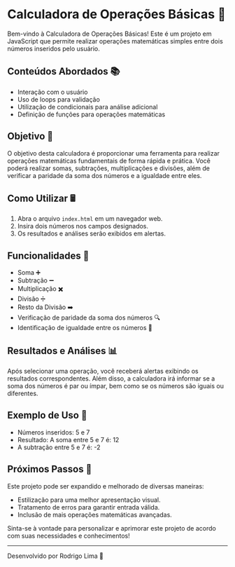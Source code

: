 # Calculadora de Operações Básicas 🧮

Bem-vindo à Calculadora de Operações Básicas! Este é um projeto em JavaScript que permite realizar operações matemáticas simples entre dois números inseridos pelo usuário.

## Conteúdos Abordados 📚

- Interação com o usuário
- Uso de loops para validação
- Utilização de condicionais para análise adicional
- Definição de funções para operações matemáticas

## Objetivo 🎯

O objetivo desta calculadora é proporcionar uma ferramenta para realizar operações matemáticas fundamentais de forma rápida e prática. Você poderá realizar somas, subtrações, multiplicações e divisões, além de verificar a paridade da soma dos números e a igualdade entre eles.

## Como Utilizar 🖩

1. Abra o arquivo `index.html` em um navegador web.
2. Insira dois números nos campos designados.
3. Os resultados e análises serão exibidos em alertas.

## Funcionalidades 🔧

- Soma ➕
- Subtração ➖
- Multiplicação ✖️
- Divisão ➗
- Resto da Divisão ➡️
- Verificação de paridade da soma dos números 🔍
- Identificação de igualdade entre os números 🔁

## Resultados e Análises 📊

Após selecionar uma operação, você receberá alertas exibindo os resultados correspondentes. Além disso, a calculadora irá informar se a soma dos números é par ou ímpar, bem como se os números são iguais ou diferentes.

## Exemplo de Uso 🌟

- Números inseridos: 5 e 7
- Resultado: A soma entre 5 e 7 é: 12
- A subtração entre 5 e 7 é: -2

## Próximos Passos 🚀

Este projeto pode ser expandido e melhorado de diversas maneiras:
- Estilização para uma melhor apresentação visual.
- Tratamento de erros para garantir entrada válida.
- Inclusão de mais operações matemáticas avançadas.

Sinta-se à vontade para personalizar e aprimorar este projeto de acordo com suas necessidades e conhecimentos!

---

Desenvolvido por Rodrigo Lima 💼
